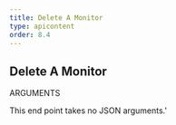 ```yaml
---
title: Delete A Monitor
type: apicontent
order: 8.4
---
```


## Delete A Monitor
ARGUMENTS

This end point takes no JSON arguments.'